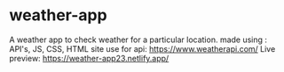 # weather-app
A weather app to check weather for a particular location.
made using : API's, JS, CSS, HTML
site use for api: https://www.weatherapi.com/
Live preview: https://weather-app23.netlify.app/
